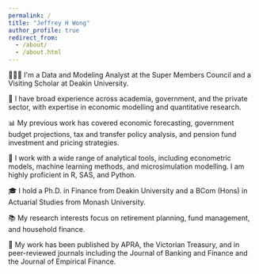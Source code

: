 ```yaml
---
permalink: /
title: "Jeffrey H Wong"
author_profile: true
redirect_from: 
  - /about/
  - /about.html
---
```


👨🏻‍💻 I'm a Data and Modeling Analyst at the Super Members Council and a Visiting Scholar at Deakin University.

🏢 I have broad experience across academia, government, and the private sector, with expertise in economic modelling and quantitative research.

📊 My previous work has covered economic forecasting, government budget projections, tax and transfer policy analysis, and pension fund investment and pricing strategies.

🔧 I work with a wide range of analytical tools, including econometric models, machine learning methods, and microsimulation modelling. I am highly proficient in R, SAS, and Python.

🎓 I hold a Ph.D. in Finance from Deakin University and a BCom (Hons) in Actuarial Studies from Monash University. 

📚 My research interests focus on retirement planning, fund management, and household finance.

📜 My work has been published by APRA, the Victorian Treasury, and in peer-reviewed journals including the Journal of Banking and Finance and the Journal of Empirical Finance.
